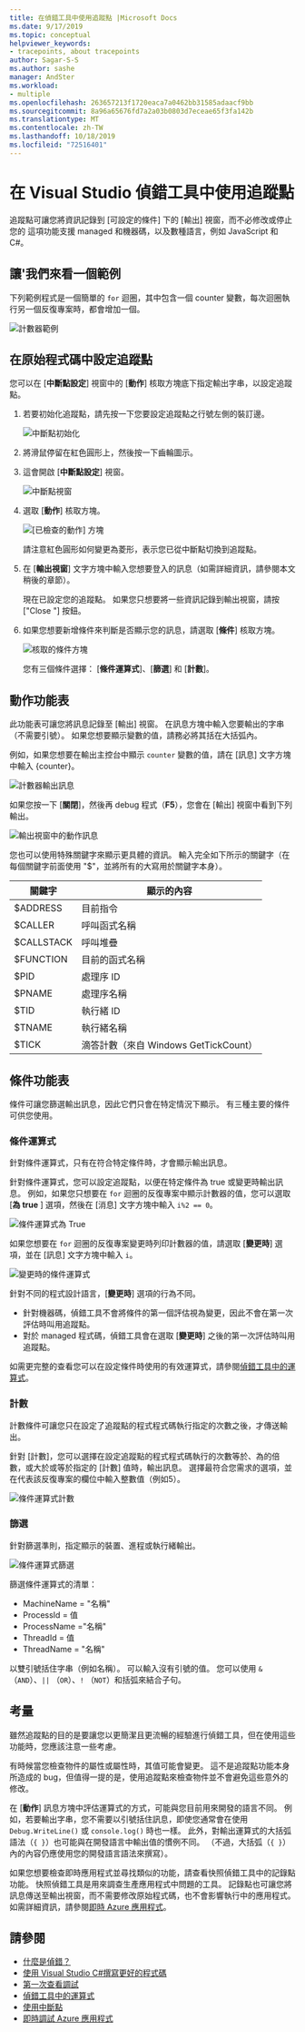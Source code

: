 ```yaml
---
title: 在偵錯工具中使用追蹤點 |Microsoft Docs
ms.date: 9/17/2019
ms.topic: conceptual
helpviewer_keywords:
- tracepoints, about tracepoints
author: Sagar-S-S
ms.author: sashe
manager: AndSter
ms.workload:
- multiple
ms.openlocfilehash: 263657213f1720eaca7a0462bb31585adaacf9bb
ms.sourcegitcommit: 8a96a65676fd7a2a03b0803d7eceae65f3fa142b
ms.translationtype: MT
ms.contentlocale: zh-TW
ms.lasthandoff: 10/18/2019
ms.locfileid: "72516401"
---
```

# <a name="use-tracepoints-in-the-visual-studio-debugger"></a>在 Visual Studio 偵錯工具中使用追蹤點

追蹤點可讓您將資訊記錄到 [可設定的條件] 下的 [輸出] 視窗，而不必修改或停止您的 這項功能支援 managed 和機器碼，以及數種語言，例如 JavaScript 和C#。

## <a name="let39s-take-an-example"></a>讓&#39;我們來看一個範例

下列範例程式是一個簡單的 `for` 迴圈，其中包含一個 counter 變數，每次迴圈執行另一個反復專案時，都會增加一個。

![計數器範例](../debugger/media/counterexample.png "計數器範例")

## <a name="set-tracepoints-in-source-code"></a>在原始程式碼中設定追蹤點

您可以在 [**中斷點設定**] 視窗中的 [**動作**] 核取方塊底下指定輸出字串，以設定追蹤點。

1. 若要初始化追蹤點，請先按一下您要設定追蹤點之行號左側的裝訂邊。

   ![中斷點初始化](../debugger/media/breakpointinitialization.png "中斷點初始化")

2. 將滑鼠停留在紅色圓形上，然後按一下齒輪圖示。
3. 這會開啟 [**中斷點設定**] 視窗。

   ![中斷點視窗](../debugger/media/breakpointwindow.png "中斷點視窗")

4. 選取 [**動作**] 核取方塊。

   ![[已檢查的動作] 方塊](../debugger/media/checkedactionsbox.png "[已檢查的動作] 方塊")

   請注意紅色圓形如何變更為菱形，表示您已從中斷點切換到追蹤點。

5. 在 [**輸出視窗**] 文字方塊中輸入您想要登入的訊息（如需詳細資訊，請參閱本文稍後的章節）。

   現在已設定您的追蹤點。 如果您只想要將一些資訊記錄到輸出視窗，請按 [&quot;Close &quot;] 按鈕。

6. 如果您想要新增條件來判斷是否顯示您的訊息，請選取 [**條件**] 核取方塊。

   ![核取的條件方塊](../debugger/media/checkedconditionsbox.png "核取的條件方塊")

   您有三個條件選擇： [**條件運算式**]、[**篩選**] 和 [**計數**]。

## <a name="actions-menu"></a>動作功能表

此功能表可讓您將訊息記錄至 [輸出] 視窗。 在訊息方塊中輸入您要輸出的字串（不需要引號）。 如果您想要顯示變數的值，請務必將其括在大括弧內。

例如，如果您想要在輸出主控台中顯示 `counter` 變數的值，請在 [訊息] 文字方塊中輸入 {counter}。

![計數器輸出訊息](../debugger/media/counteroutputmessage.png "計數器輸出訊息")

如果您按一下 [**關閉**]，然後再 debug 程式（**F5**），您會在 [輸出] 視窗中看到下列輸出。

![輸出視窗中的動作訊息](../debugger/media/actionsmessageinoutputwindow.png "輸出視窗中的動作訊息")

您也可以使用特殊關鍵字來顯示更具體的資訊。 輸入完全如下所示的關鍵字（在每個關鍵字前面使用 "$"，並將所有的大寫用於關鍵字本身）。

| 關鍵字 | 顯示的內容 |
| --- | --- |
| $ADDRESS | 目前指令 |
| $CALLER | 呼叫函式名稱 |
| $CALLSTACK | 呼叫堆疊 |
| $FUNCTION | 目前的函式名稱 |
| $PID | 處理序 ID |
| $PNAME | 處理序名稱 |
| $TID | 執行緒 ID |
| $TNAME   | 執行緒名稱 |
| $TICK | 滴答計數（來自 Windows GetTickCount） |

## <a name="conditions-menu"></a>條件功能表

條件可讓您篩選輸出訊息，因此它們只會在特定情況下顯示。 有三種主要的條件可供您使用。

### <a name="conditional-expression"></a>條件運算式
針對條件運算式，只有在符合特定條件時，才會顯示輸出訊息。

針對條件運算式，您可以設定追蹤點，以便在特定條件為 true 或變更時輸出訊息。 例如，如果您只想要在 `for` 迴圈的反復專案中顯示計數器的值，您可以選取 [**為 true** ] 選項，然後在 [消息] 文字方塊中輸入 `i%2 == 0`。

![條件運算式為 True](../debugger/media/conditionalexpressionistrue.png "條件運算式為 True")

如果您想要在 `for` 迴圈的反復專案變更時列印計數器的值，請選取 [**變更時**] 選項，並在 [訊息] 文字方塊中輸入 `i`。

![變更時的條件運算式](../debugger/media/conditionalexpressionwhenchanged.png "變更時的條件運算式")

針對不同的程式設計語言，[**變更時**] 選項的行為不同。

- 針對機器碼，偵錯工具不會將條件的第一個評估視為變更，因此不會在第一次評估時叫用追蹤點。
- 對於 managed 程式碼，偵錯工具會在選取 [**變更時**] 之後的第一次評估時叫用追蹤點。

如需更完整的查看您可以在設定條件時使用的有效運算式，請參閱[偵錯工具中的運算式](expressions-in-the-debugger.md)。

### <a name="hit-count"></a>計數
計數條件可讓您只在設定了追蹤點的程式程式碼執行指定的次數之後，才傳送輸出。

針對 [計數]，您可以選擇在設定追蹤點的程式程式碼執行的次數等於、為的倍數，或大於或等於指定的 [計數] 值時，輸出訊息。 選擇最符合您需求的選項，並在代表該反復專案的欄位中輸入整數值（例如5）。

![條件運算式計數](../debugger/media/conditionalexpressionhitcount.png "條件運算式計數")

### <a name="filter"></a>篩選
針對篩選準則，指定顯示的裝置、進程或執行緒輸出。

![條件運算式篩選](../debugger/media/conditionalexpressionfilter.png "條件運算式篩選")

篩選條件運算式的清單：

- MachineName = "名稱"
- ProcessId = 值
- ProcessName ="名稱"
- ThreadId = 值
- ThreadName = "名稱"

以雙引號括住字串（例如名稱）。 可以輸入沒有引號的值。 您可以使用 `&` （`AND`）、`||` （`OR`）、`!` （`NOT`）和括弧來結合子句。

## <a name="considerations"></a>考量

雖然追蹤點的目的是要讓您以更簡潔且更流暢的經驗進行偵錯工具，但在使用這些功能時，您應該注意一些考慮。

有時候當您檢查物件的屬性或屬性時，其值可能會變更。 這不是追蹤點功能本身所造成的 bug，但值得一提的是，使用追蹤點來檢查物件並不會避免這些意外的修改。

在 [**動作**] 訊息方塊中評估運算式的方式，可能與您目前用來開發的語言不同。 例如，若要輸出字串，您不需要以引號括住訊息，即使您通常會在使用 `Debug.WriteLine()` 或 `console.log()` 時也一樣。 此外，對輸出運算式的大括弧語法（`{ }`）也可能與在開發語言中輸出值的慣例不同。 （不過，大括弧（`{ }`）內的內容仍應使用您的開發語言語法來撰寫）。

如果您想要檢查即時應用程式並尋找類似的功能，請查看快照偵錯工具中的記錄點功能。 快照偵錯工具是用來調查生產應用程式中問題的工具。 記錄點也可讓您將訊息傳送至輸出視窗，而不需要修改原始程式碼，也不會影響執行中的應用程式。 如需詳細資訊，請參閱[即時 Azure 應用程式](../debugger/debug-live-azure-applications.md)。

## <a name="see-also"></a>請參閱

- [什麼是偵錯？](../debugger/what-is-debugging.md)
- [使用 Visual Studio C#撰寫更好的程式碼](../debugger/write-better-code-with-visual-studio.md)
- [第一次查看調試](../debugger/debugger-feature-tour.md)
- [偵錯工具中的運算式](expressions-in-the-debugger.md)
- [使用中斷點](../debugger/using-breakpoints.md)
- [即時調試 Azure 應用程式](../debugger/debug-live-azure-applications.md)
